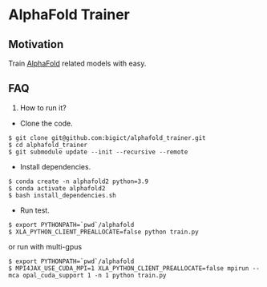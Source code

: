 # AlphaFold Trainer

## Motivation
Train [AlphaFold](http://github.com/deepmind/alphafold) related models with easy.

## FAQ
1. How to run it?
  * Clone the code.
  ```
  $ git clone git@github.com:bigict/alphafold_trainer.git
  $ cd alphafold_trainer
  $ git submodule update --init --recursive --remote
  ```
  * Install dependencies.
  ```
  $ conda create -n alphafold2 python=3.9
  $ conda activate alphafold2
  $ bash install_dependencies.sh
  ```
  * Run test.
  ```
  $ export PYTHONPATH=`pwd`/alphafold
  $ XLA_PYTHON_CLIENT_PREALLOCATE=false python train.py
  ```
  or run with multi-gpus
  ```
  $ export PYTHONPATH=`pwd`/alphafold
  $ MPI4JAX_USE_CUDA_MPI=1 XLA_PYTHON_CLIENT_PREALLOCATE=false mpirun --mca opal_cuda_support 1 -n 1 python train.py
  ```
